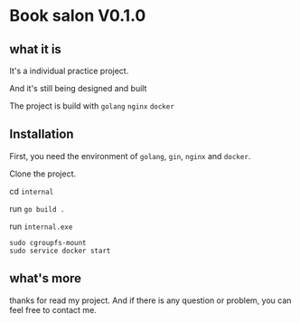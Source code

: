 # Book salon V0.1.0
## what it is
It's a individual practice project.

And it's still being designed and built

The project is build with `golang` `nginx` `docker`

## Installation

First, you need the environment of `golang`, `gin`, `nginx` and `docker`.

Clone the project.

cd `internal`

run `go build .`

run `internal.exe`

```shell
sudo cgroupfs-mount
sudo service docker start
```

## what's more

thanks for read my project. And if there is any question or problem, you can feel free to contact me.
